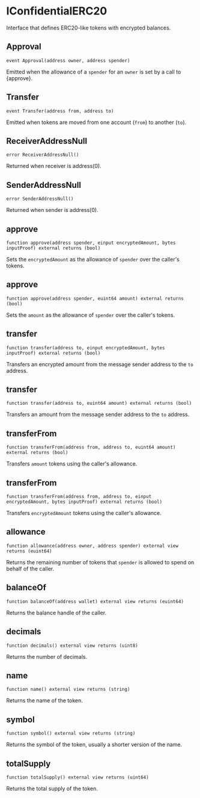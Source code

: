 # IConfidentialERC20

Interface that defines ERC20-like tokens with encrypted balances.

## Approval

```solidity
event Approval(address owner, address spender)
```

Emitted when the allowance of a `spender` for an `owner` is set by a call to {approve}.

## Transfer

```solidity
event Transfer(address from, address to)
```

Emitted when tokens are moved from one account (`from`) to another (`to`).

## ReceiverAddressNull

```solidity
error ReceiverAddressNull()
```

Returned when receiver is address(0).

## SenderAddressNull

```solidity
error SenderAddressNull()
```

Returned when sender is address(0).

## approve

```solidity
function approve(address spender, einput encryptedAmount, bytes inputProof) external returns (bool)
```

Sets the `encryptedAmount` as the allowance of `spender` over the caller's tokens.

## approve

```solidity
function approve(address spender, euint64 amount) external returns (bool)
```

Sets the `amount` as the allowance of `spender` over the caller's tokens.

## transfer

```solidity
function transfer(address to, einput encryptedAmount, bytes inputProof) external returns (bool)
```

Transfers an encrypted amount from the message sender address to the `to` address.

## transfer

```solidity
function transfer(address to, euint64 amount) external returns (bool)
```

Transfers an amount from the message sender address to the `to` address.

## transferFrom

```solidity
function transferFrom(address from, address to, euint64 amount) external returns (bool)
```

Transfers `amount` tokens using the caller's allowance.

## transferFrom

```solidity
function transferFrom(address from, address to, einput encryptedAmount, bytes inputProof) external returns (bool)
```

Transfers `encryptedAmount` tokens using the caller's allowance.

## allowance

```solidity
function allowance(address owner, address spender) external view returns (euint64)
```

Returns the remaining number of tokens that `spender` is allowed to spend on behalf of the caller.

## balanceOf

```solidity
function balanceOf(address wallet) external view returns (euint64)
```

Returns the balance handle of the caller.

## decimals

```solidity
function decimals() external view returns (uint8)
```

Returns the number of decimals.

## name

```solidity
function name() external view returns (string)
```

Returns the name of the token.

## symbol

```solidity
function symbol() external view returns (string)
```

Returns the symbol of the token, usually a shorter version of the name.

## totalSupply

```solidity
function totalSupply() external view returns (uint64)
```

Returns the total supply of the token.
